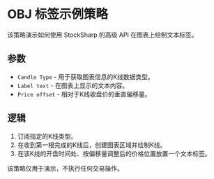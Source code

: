 # OBJ 标签示例策略

该策略演示如何使用 StockSharp 的高级 API 在图表上绘制文本标签。

## 参数

- `Candle Type` - 用于获取图表信息的K线数据类型。
- `Label text` - 在图表上显示的文本内容。
- `Price offset` - 相对于K线收盘价的垂直偏移量。

## 逻辑

1. 订阅指定的K线类型。
2. 在收到第一根完成的K线后，创建图表区域并绘制K线。
3. 在该K线的开盘时间处、按偏移量调整后的价格位置放置一个文本标签。

该策略仅用于演示，不执行任何交易操作。
